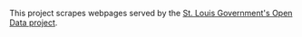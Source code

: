 This project scrapes webpages served by the [St. Louis Government's Open Data project](https://www.stlouis-mo.gov/data/).
